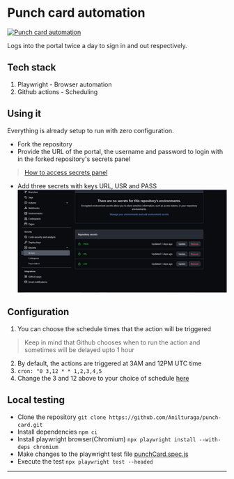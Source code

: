# Punch card automation
[![Punch card automation](https://github.com/Anilturaga/punch-card/actions/workflows/punch-card-action.yml/badge.svg)](https://github.com/Anilturaga/punch-card/actions/workflows/punch-card-action.yml)


Logs into the portal twice a day to sign in and out respectively.

## Tech stack
1. Playwright - Browser automation
2. Github actions - Scheduling

## Using it 
Everything is already setup to run with zero configuration.
- Fork the repository
- Provide the URL of the portal, the username and password to login with in the forked repository's secrets panel
> [How to access secrets panel](https://docs.github.com/en/codespaces/managing-codespaces-for-your-organization/managing-encrypted-secrets-for-your-repository-and-organization-for-github-codespaces#adding-secrets-for-a-repository)
- Add three secrets with keys URL, USR and PASS 
![Secrets configuration](/assets/punch-card-secrets.jpeg)

## Configuration
1. You can choose the schedule times that the action will be triggered
> Keep in mind that Github chooses when to run the action and sometimes will be delayed upto 1 hour
2. By default, the actions are triggered at 3AM and 12PM UTC time
3. `cron: "0 3,12 * * 1,2,3,4,5`
4. Change the 3 and 12 above to your choice of schedule [here](https://github.com/Anilturaga/punch-card/blob/main/.github/workflows/punch-card-action.yml#L5)
## Local testing
- Clone the repository
	`git clone https://github.com/Anilturaga/punch-card.git`
- Install dependencies
	`npm ci`
- Install playwright browser(Chromium)
	`npx playwright install --with-deps chromium`
- Make changes to the playwright test file
	[punchCard.spec.js](https://github.com/Anilturaga/punch-card/blob/main/tests/punchCard.spec.js)
- Execute the test
	`npx playwright test --headed`

-------------

